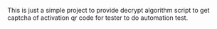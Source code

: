 This is just a simple project to provide decrypt algorithm script to get captcha of activation qr code for tester to do automation test.